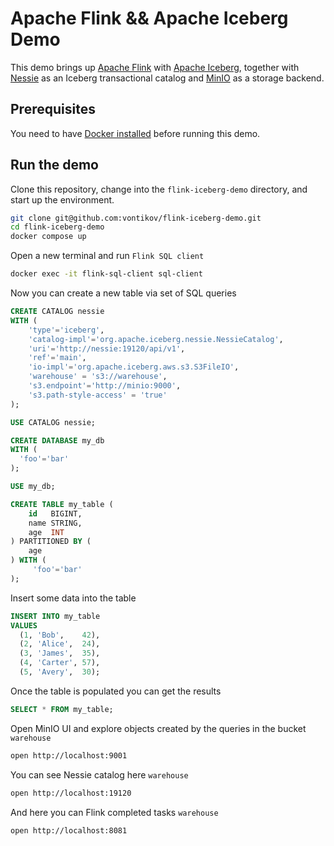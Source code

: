 # Apache Flink && Apache Iceberg Demo

This demo brings up [Apache Flink](https://flink.apache.org/)
with [Apache Iceberg](https://iceberg.apache.org/), together with
[Nessie](https://projectnessie.org/) as an Iceberg transactional catalog
and [MinIO](https://min.io/) as a storage backend.

## Prerequisites

You need to have [Docker installed](https://docs.docker.com/get-docker/) before running this demo.

## Run the demo

Clone this repository, change into the `flink-iceberg-demo` directory, and start up the environment.

```sh
git clone git@github.com:vontikov/flink-iceberg-demo.git
cd flink-iceberg-demo
docker compose up
```

Open a new terminal and run `Flink SQL client`
```sh
docker exec -it flink-sql-client sql-client
```

Now you can create a new table via set of SQL queries

```sql
CREATE CATALOG nessie
WITH (
    'type'='iceberg',
    'catalog-impl'='org.apache.iceberg.nessie.NessieCatalog',
    'uri'='http://nessie:19120/api/v1',
    'ref'='main',
    'io-impl'='org.apache.iceberg.aws.s3.S3FileIO',
    'warehouse' = 's3://warehouse',
    's3.endpoint'='http://minio:9000',
    's3.path-style-access' = 'true'
);

USE CATALOG nessie;

CREATE DATABASE my_db
WITH (
  'foo'='bar'
);

USE my_db;

CREATE TABLE my_table (
    id   BIGINT,
    name STRING,
    age  INT
) PARTITIONED BY (
    age
) WITH (
     'foo'='bar'
);
```

Insert some data into the table
```sql
INSERT INTO my_table
VALUES
  (1, 'Bob',    42),
  (2, 'Alice',  24),
  (3, 'James',  35),
  (4, 'Carter', 57),
  (5, 'Avery',  30);
```

Once the table is populated you can get the results
```sql
SELECT * FROM my_table;
```

Open MinIO UI and explore objects created by the queries in the bucket
`warehouse`
```sh
open http://localhost:9001
```

You can see Nessie catalog here
`warehouse`
```sh
open http://localhost:19120
```

And here you can Flink completed tasks
`warehouse`
```sh
open http://localhost:8081
```
